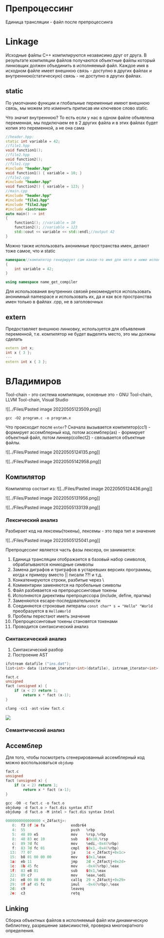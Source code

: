 # Препроцессинг
Единица трансляции - файл после препроцессинга
# Linkage
Исходные файлы C++ компилируются независимо друг от друга. В результате компиляции файлов получаются объектные файлы который линковщик должен объединить в исполняемый файл. Каждое имя в исходном файле имеет внешнюю связь - доступно в других файлах и внутреннюю(статическую) связь - не доступно в других файлах.

## static
По умолчанию функции и глобальные переменные имеют внешнюю связь, мы можем это изменить приписав им ключевое слово static.

Что значит внутреннюю? То есть если у нас в одном файле объявлена переменная, мы подключаем ее в 2 других файла и в этих файлах будет копия это переменной, а не она сама

```cpp
//header.hpp:    
static int variable = 42;
//file1.hpp
void function1();
//file2.hpp
void function2();
//file1.cpp
#include "header.hpp" 
void function1() { variable = 10; }
//file2.cpp
#include "header.hpp" 
void function2() { variable = 123; }
//main.cpp
#include "header.hpp" 
#include "file1.hpp" 
#include "file2.hpp" 
#include <iostream> 
auto main() -> int 
{ 
	function1(); //variable = 10
	function2(); //variable = 123
	std::cout << variable << std::endl;//output 42 
}
```

Можно также использовать анонимные пространства имен, делают тоже самое, что и static

```cpp
namespace//компилятор генерирует сам какое-то имя для него и ниже использует using декларацию
{
	int variable = 42;
}

using namespace name_get_compiler
```

Для использования внутренних связей рекомендуется использовать анонимный namespace и использовать их, да и как все пространства имен только в файлах .cpp, не в заголовочных

## extern
Предоставляет внешнюю линковку, используется для объявления переменной, т.е. компилятор не будет выделять место, это мы должны сделать

```cpp
extern int x;
int x { 3 };
---
extern int x { 3 };
```

# ВЛадимиров
Tool-chain - это система компиляции, основные это - GNU Tool-chain, LLVM Tool-chain, Visual Studio

![[../Files/Pasted image 20220505123509.png]]

```shell
gcc -O2 program.c -o program.x
```

Что происходит после `enter`? Сначала вызывается компилятор(cc1) - формирует ассемблерный код, потом ассемблер(as) - формирует объектный файл, потом линкер(collect2) - связывается объектные файлы.

![[../Files/Pasted image 20220505124135.png]]

![[../Files/Pasted image 20220505142958.png]]
## Компилятор
Компилятор состоит из:
![[../Files/Pasted image 20220505124436.png]]

![[../Files/Pasted image 20220505131956.png]]

![[../Files/Pasted image 20220505133139.png]]

### Лексический анализ
Разбирает код на лексемы(токены), лексемы - это пара тип и значение

![[../Files/Pasted image 20220505125041.png]]

Препроцессинг является часть фазы лексера, он занимается:

1.  Единица трансляции отображается в базовый набор символов, обрабатываются юникодные символы
2. Замена диграфов и триграфов в устаревших версиях программы, когда к примеру вместо || писали ??! и т.д.
3. Конкатенируются строки, разбитые через \
4. Комментарии заменяются на пробельные символы
5. Файл разбивается на препроцессинговые токены
6. Исполняются директивы препроцессора (include, define, прагмы)
7. Заменяются escape-последовательности
8. Соединяются строковые литералы `const char* s = "Hello" "World` преобразуется в `HelloWorld`
9. Пробелы перестают иметь значение
10. Препроцессинговые токены становятся токенами
11. Проводится синтаксический анализ

### Синтаксический анализ
1. Синтаксический разбор
2. Построение AST

```cpp
ifstream datafile ("ins.dat");
list<int> data (istream_iterator<int>(datafile), istream_iterator<int>());//если это пишется в глобальном скоупе, то это объявление функции, а не создание переменной типа data
```

```cpp
fact.c
unsigned
fact (unsigned x) {
	if (x < 2) return 1;
		return x * fact (x-1);
}

clang -cc1 -ast-view fact.c
```

![](ast.png)

### Семантический анализ

## Ассемблер
Для того, чтобы посмотреть сгенерированный ассемблерный код можно воспользоваться `objdump`

```cpp
fact.c
unsigned
fact (unsigned x) {
	if (x < 2) return 1;
		return x * fact (x-1);
}

gcc -O0 -c fact.c -o fact.o
objdump -d fact.o > fact.dis syntax AT&T
objdump -d fact.o -M intel > fact.dis syntax Intel

0000000000000000 <_Z4factj>:  
   0:  f3 0f 1e fa            endbr64   
   4:  55                     push   %rbp  
   5:  48 89 e5               mov    %rsp,%rbp  
   8:  48 83 ec 10            sub    $0x10,%rsp  
   c:  89 7d fc               mov    %edi,-0x4(%rbp)  
   f:  83 7d fc 01            cmpl   $0x1,-0x4(%rbp)  
  13:  77 07                  ja     1c <_Z4factj+0x1c>  
  15:  b8 01 00 00 00         mov    $0x1,%eax  
  1a:  eb 11                  jmp    2d <_Z4factj+0x2d>  
  1c:  8b 45 fc               mov    -0x4(%rbp),%eax  
  1f:  83 e8 01               sub    $0x1,%eax  
  22:  89 c7                  mov    %eax,%edi  
  24:  e8 00 00 00 00         callq  29 <_Z4factj+0x29>  
  29:  0f af 45 fc            imul   -0x4(%rbp),%eax  
  2d:  c9                     leaveq   
  2e:  c3                     retq
```

## Linking
Сборка объектных файлов в исполняемый файл или динамическую библиотеку, разрешение зависимостей, проверка многократного определения.